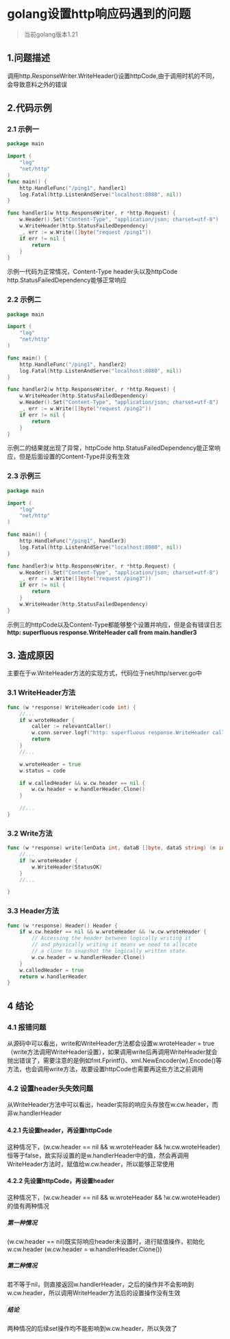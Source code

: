# golang设置http响应码遇到的问题

> 当前golang版本1.21

## 1.问题描述
调用http.ResponseWriter.WriteHeader()设置httpCode,由于调用时机的不同，会导致意料之外的错误

## 2.代码示例

### 2.1 示例一
~~~go
package main

import (
	"log"
	"net/http"
)
func main() {
	http.HandleFunc("/ping1", handler1)
	log.Fatal(http.ListenAndServe("localhost:8080", nil))
}

func handler1(w http.ResponseWriter, r *http.Request) {
	w.Header().Set("Content-Type", "application/json; charset=utf-8")
	w.WriteHeader(http.StatusFailedDependency)
	_, err := w.Write([]byte("request /ping1"))
	if err != nil {
		return
	}
}
~~~
示例一代码为正常情况，Content-Type header头以及httpCode http.StatusFailedDependency能够正常响应

### 2.2 示例二
~~~go
package main

import (
	"log"
	"net/http"
)

func main() {
	http.HandleFunc("/ping1", handler2)
	log.Fatal(http.ListenAndServe("localhost:8080", nil))
}

func handler2(w http.ResponseWriter, r *http.Request) {
	w.WriteHeader(http.StatusFailedDependency)
	w.Header().Set("Content-Type", "application/json; charset=utf-8")
	_, err := w.Write([]byte("request /ping2"))
	if err != nil {
		return
	}
}
~~~
示例二的结果就出现了异常，httpCode http.StatusFailedDependency能正常响应，但是后面设置的Content-Type并没有生效

### 2.3 示例三
~~~go
package main

import (
	"log"
	"net/http"
)

func main() {
	http.HandleFunc("/ping1", handler3)
	log.Fatal(http.ListenAndServe("localhost:8080", nil))
}

func handler3(w http.ResponseWriter, r *http.Request) {
	w.Header().Set("Content-Type", "application/json; charset=utf-8")
	_, err := w.Write([]byte("request /ping3"))
	if err != nil {
		return
	}
	w.WriteHeader(http.StatusFailedDependency)
}
~~~
示例三的httpCode以及Content-Type都能够整个设置并响应，但是会有错误日志**http: superfluous response.WriteHeader call from main.handler3**

## 3. 造成原因
主要在于w.WriteHeader方法的实现方式，代码位于net/http/server.go中
### 3.1 WriteHeader方法
~~~go
func (w *response) WriteHeader(code int) {
    //...
    if w.wroteHeader {
        caller := relevantCaller()
        w.conn.server.logf("http: superfluous response.WriteHeader call from %s (%s:%d)", caller.Function, path.Base(caller.File), caller.Line)
        return
    }
    //...

    w.wroteHeader = true
    w.status = code

    if w.calledHeader && w.cw.header == nil {
        w.cw.header = w.handlerHeader.Clone()
    }

    //...
}
~~~

### 3.2 Write方法
~~~go
func (w *response) write(lenData int, dataB []byte, dataS string) (n int, err error) {
    //...
    if !w.wroteHeader {
        w.WriteHeader(StatusOK)
    }
    //...

}
~~~

### 3.3 Header方法
~~~go
func (w *response) Header() Header {
	if w.cw.header == nil && w.wroteHeader && !w.cw.wroteHeader {
		// Accessing the header between logically writing it
		// and physically writing it means we need to allocate
		// a clone to snapshot the logically written state.
		w.cw.header = w.handlerHeader.Clone()
	}
	w.calledHeader = true
	return w.handlerHeader
}
~~~

## 4 结论
### 4.1 报错问题
从源码中可以看出，write和WriteHeader方法都会设置w.wroteHeader = true（write方法调用WriteHeader设置），如果调用write后再调用WriteHeader就会抛出错误了，需要注意的是例如fmt.Fprintf()、xml.NewEncoder(w).Encode()等方法，也会调用write方法，故要设置httpCode也需要再这些方法之前调用

### 4.2 设置header头失效问题
从WriteHeader方法中可以看出，header实际的响应头存放在w.cw.header，而非w.handlerHeader
#### 4.2.1 先设置header，再设置httpCode
这种情况下，(w.cw.header == nil && w.wroteHeader && !w.cw.wroteHeader)恒等于false，故实际设置的是w.handlerHeader中的值，然会再调用WriteHeader方法时，赋值给w.cw.header，所以能够正常使用
#### 4.2.2 先设置httpCode，再设置header
这种情况下，(w.cw.header == nil && w.wroteHeader && !w.cw.wroteHeader)的值有两种情况

##### 第一种情况
(w.cw.header == nil)既实际响应header未设置时，进行赋值操作，初始化w.cw.header (w.cw.header = w.handlerHeader.Clone())

##### 第二种情况
若不等于nil，则直接返回w.handlerHeader，之后的操作并不会影响到w.cw.header，所以调用WriteHeader方法后的设置操作没有生效

##### 结论

两种情况的后续set操作均不能影响到w.cw.header，所以失效了